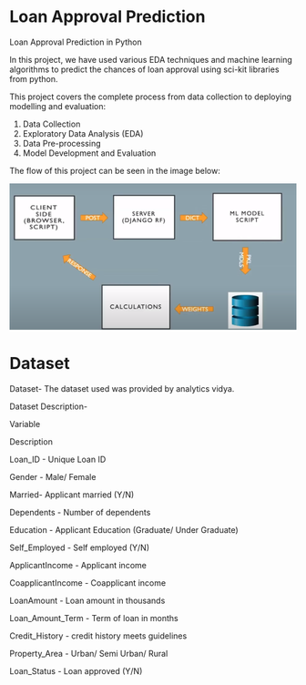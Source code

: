# Loan Approval Prediction
Loan Approval Prediction in Python

In this project, we have used various EDA techniques and machine learning algorithms to predict the chances of loan approval using sci-kit libraries from python.

This project covers the complete process from data collection to deploying modelling and evaluation:

1. Data Collection
2. Exploratory Data Analysis (EDA)
3. Data Pre-processing
4. Model Development and Evaluation


The flow of this project can be seen in the image below: 

![flow](https://github.com/Rockyheer/LoanApprovalModel/blob/master/flow.png)

# Dataset

Dataset- The dataset used was provided by analytics vidya.

Dataset Description-

Variable

Description

Loan_ID - Unique Loan ID

Gender - Male/ Female

Married- Applicant married (Y/N)

Dependents - Number of dependents

Education - Applicant Education (Graduate/ Under Graduate)

Self_Employed - Self employed (Y/N)

ApplicantIncome - Applicant income

CoapplicantIncome - Coapplicant income

LoanAmount - Loan amount in thousands

Loan_Amount_Term - Term of loan in months

Credit_History - credit history meets guidelines

Property_Area - Urban/ Semi Urban/ Rural

Loan_Status - Loan approved (Y/N)
